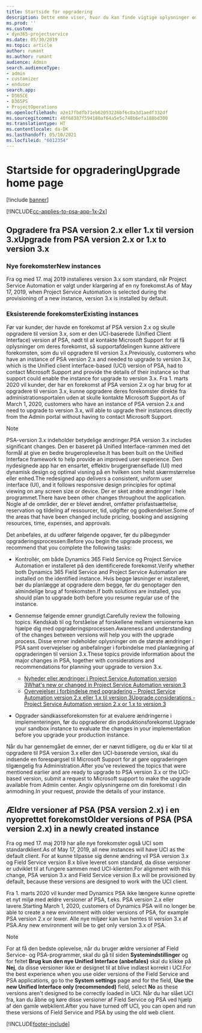 ```yaml
---
title: Startside for opgradering
description: Dette emne viser, hvor du kan finde vigtige oplysninger om de nye og ændrede funktioner i Dynamics 365 Project Service Automation og processen for opgradering til den nyeste version.
ms.prod: ''
ms.custom:
- dyn365-projectservice
ms.date: 05/30/2019
ms.topic: article
author: rumant
ms.author: rumant
audience: Admin
search.audienceType:
- admin
- customizer
- enduser
search.app:
- D365CE
- D365PS
- ProjectOperations
ms.openlocfilehash: a2e17fbdfb71eb62053236bf6c8a3d1aedf332df
ms.sourcegitcommit: 40f68387f594180af64a5e5c748b6efa188bd300
ms.translationtype: HT
ms.contentlocale: da-DK
ms.lasthandoff: 05/10/2021
ms.locfileid: "6012354"
---
```

# <a name="upgrade-home-page"></a><span data-ttu-id="cc31e-103">Startside for opgradering</span><span class="sxs-lookup"><span data-stu-id="cc31e-103">Upgrade home page</span></span>

[!include [banner](../includes/psa-now-project-operations.md)]

[!INCLUDE[cc-applies-to-psa-app-1x-2x](../includes/cc-applies-to-psa-app-1x-2x.md)]

## <a name="upgrade-from-psa-version-2x-or-1x-to-version-3x"></a><span data-ttu-id="cc31e-104">Opgradere fra PSA version 2.x eller 1.x til version 3.x</span><span class="sxs-lookup"><span data-stu-id="cc31e-104">Upgrade from PSA version 2.x or 1.x to version 3.x</span></span>

### <a name="new-instances"></a><span data-ttu-id="cc31e-105">Nye forekomster</span><span class="sxs-lookup"><span data-stu-id="cc31e-105">New instances</span></span>

<span data-ttu-id="cc31e-106">Fra og med 17. maj 2019 installeres version 3.x som standard, når Project Service Automation er valgt under klargøring af en ny forekomst.</span><span class="sxs-lookup"><span data-stu-id="cc31e-106">As of May 17, 2019, when Project Service Automation is selected during the provisioning of a new instance, version 3.x is installed by default.</span></span>

### <a name="existing-instances"></a><span data-ttu-id="cc31e-107">Eksisterende forekomster</span><span class="sxs-lookup"><span data-stu-id="cc31e-107">Existing instances</span></span>

<span data-ttu-id="cc31e-108">Før var kunder, der havde en forekomst af PSA version 2.x og skulle opgradere til version 3.x, som er den UCI-baserede (Unified Client Interface) version af PSA, nødt til at kontakte Microsoft Support for at få oplysninger om deres forekomst, så supportafdelingen kunne aktivere forekomsten, som du vil opgradere til version 3.x.</span><span class="sxs-lookup"><span data-stu-id="cc31e-108">Previously, customers who have an instance of PSA version 2.x and needed to upgrade to version 3.x, which is the Unified client interface-based (UCI) version of PSA, had to contact Microsoft Support and provide the details of their instance so that support could enable the instance for upgrade to version 3.x.</span></span> <span data-ttu-id="cc31e-109">Fra 1. marts 2020 vil kunder, der har en forekomst af PSA version 2.x og har brug for at opgradere til version 3.x, kunne opgradere deres forekomster direkte fra administrationsportalen uden at skulle kontakte Microsoft Support.</span><span class="sxs-lookup"><span data-stu-id="cc31e-109">As of March 1, 2020, customers who have an instance of PSA version 2.x and need to upgrade to version 3.x, will able to upgrade their instances directly from the Admin portal without having to contact Microsoft Support.</span></span>  

> [!NOTE]
> <span data-ttu-id="cc31e-110">PSA-version 3.x indeholder betydelige ændringer.</span><span class="sxs-lookup"><span data-stu-id="cc31e-110">PSA version 3.x includes significant changes.</span></span> <span data-ttu-id="cc31e-111">Den er baseret på Unified Interface-rammen med det formål at give en bedre brugeroplevelse.</span><span class="sxs-lookup"><span data-stu-id="cc31e-111">It has been built on the Unified Interface framework to help provide an improved user experience.</span></span> <span data-ttu-id="cc31e-112">Den nydesignede app har en ensartet, effektiv brugergrænseflade (UI) med dynamisk design og optimal visning på en hvilken som helst skærmstørrelse eller enhed.</span><span class="sxs-lookup"><span data-stu-id="cc31e-112">The redesigned app delivers a consistent, uniform user interface (UI), and it follows responsive design principles for optimal viewing on any screen size or device.</span></span> <span data-ttu-id="cc31e-113">Der er sket andre ændringer i hele programmet.</span><span class="sxs-lookup"><span data-stu-id="cc31e-113">There have been other changes throughout the application.</span></span> <span data-ttu-id="cc31e-114">Nogle af de områder, der er blevet ændret, omfatter prisfastsættelse, reservation og tildeling af ressourcer, tid, udgifter og godkendelser.</span><span class="sxs-lookup"><span data-stu-id="cc31e-114">Some of the areas that have been changed include pricing, booking and assigning resources, time, expenses, and approvals.</span></span>

<span data-ttu-id="cc31e-115">Det anbefales, at du udfører følgende opgaver, før du påbegynder opgraderingsprocessen:</span><span class="sxs-lookup"><span data-stu-id="cc31e-115">Before you begin the upgrade process, we recommend that you complete the following tasks:</span></span>

- <span data-ttu-id="cc31e-116">Kontrollér, om både Dynamics 365 Field Service og Project Service Automation er installeret på den identificerede forekomst.</span><span class="sxs-lookup"><span data-stu-id="cc31e-116">Verify whether both Dynamics 365 Field Service and Project Service Automation are installed on the identified instance.</span></span> <span data-ttu-id="cc31e-117">Hvis begge løsninger er installeret, bør du planlægge at opgradere dem begge, før du genoptager den almindelige brug af forekomsten.</span><span class="sxs-lookup"><span data-stu-id="cc31e-117">If both solutions are installed, you should plan to upgrade both before you resume regular use of the instance.</span></span>
- <span data-ttu-id="cc31e-118">Gennemse følgende emner grundigt.</span><span class="sxs-lookup"><span data-stu-id="cc31e-118">Carefully review the following topics.</span></span> <span data-ttu-id="cc31e-119">Kendskab til og forståelse af forskellene mellem versionerne kan hjælpe dig med opgraderingsprocessen.</span><span class="sxs-lookup"><span data-stu-id="cc31e-119">Awareness and understanding of the changes between versions will help you with the upgrade process.</span></span> <span data-ttu-id="cc31e-120">Disse emner indeholder oplysninger om de største ændringer i PSA samt overvejelser og anbefalinger i forbindelse med planlægning af opgraderingen til version 3.x.</span><span class="sxs-lookup"><span data-stu-id="cc31e-120">These topics provide information about the major changes in PSA, together with considerations and recommendations for planning your upgrade to version 3.x.</span></span>

    - [<span data-ttu-id="cc31e-121">Nyheder eller ændringer i Project Service Automation version 3</span><span class="sxs-lookup"><span data-stu-id="cc31e-121">What's new or changed in Project Service Automation version 3</span></span>](whats-new-changed-v3.md)
    - [<span data-ttu-id="cc31e-122">Overvejelser i forbindelse med opgradering – Project Service Automation version 2.x eller 1.x til version 3</span><span class="sxs-lookup"><span data-stu-id="cc31e-122">Upgrade considerations - Project Service Automation version 2.x or 1.x to version 3</span></span>](upgrade-v3.md)

- <span data-ttu-id="cc31e-123">Opgrader sandkasseforekomsten for at evaluere ændringerne i implementeringen, før du opgraderer din produktionsforekomst.</span><span class="sxs-lookup"><span data-stu-id="cc31e-123">Upgrade your sandbox instance to evaluate the changes in your implementation before you upgrade your production instance.</span></span>

<span data-ttu-id="cc31e-124">Når du har gennemgået de emner, der er nævnt tidligere, og du er klar til at opgradere til PSA version 3.x eller den UCI-baserede version, skal du indsende en forespørgsel til Microsoft Support for at gøre opgraderingen tilgængelig fra Administration.</span><span class="sxs-lookup"><span data-stu-id="cc31e-124">After you've reviewed the topics that were mentioned earlier and are ready to upgrade to PSA version 3.x or the UCI-based version, submit a request to Microsoft support to make the upgrade available from Admin center.</span></span> <span data-ttu-id="cc31e-125">Angiv oplysningerne om din forekomst i din anmodning.</span><span class="sxs-lookup"><span data-stu-id="cc31e-125">In your request, provide the details of your instance.</span></span>

## <a name="older-versions-of-psa-psa-version-2x-in-a-newly-created-instance"></a><span data-ttu-id="cc31e-126">Ældre versioner af PSA (PSA version 2.x) i en nyoprettet forekomst</span><span class="sxs-lookup"><span data-stu-id="cc31e-126">Older versions of PSA (PSA version 2.x) in a newly created instance</span></span>

<span data-ttu-id="cc31e-127">Fra og med 17. maj 2019 har alle nye forekomster også UCI som standardklient.</span><span class="sxs-lookup"><span data-stu-id="cc31e-127">As of May 17, 2019, all new instances will have UCI as the default client.</span></span> <span data-ttu-id="cc31e-128">For at kunne tilpasse sig denne ændring vil PSA version 3.x og Field Service version 8.x blive leveret som standard, da disse versioner er udviklet til at fungere sammen med UCI-klienten.</span><span class="sxs-lookup"><span data-stu-id="cc31e-128">For alignment with this change, PSA version 3.x and Field Service version 8.x will be provisioned by default, because these versions are designed to work with the UCI client.</span></span>

<span data-ttu-id="cc31e-129">Fra 1. marts 2020 vil kunder med Dynamics PSA ikke længere kunne oprette et nyt miljø med ældre versioner af PSA, f.eks. PSA version 2.x eller lavere.</span><span class="sxs-lookup"><span data-stu-id="cc31e-129">Starting March 1, 2020, customers of Dynamics PSA will no longer be able to create a new environment with older versions of PSA, for example PSA version 2.x or lower.</span></span> <span data-ttu-id="cc31e-130">Alle nye miljøer kan kun hentes til version 3.x af PSA.</span><span class="sxs-lookup"><span data-stu-id="cc31e-130">Any new environment will be to get only version 3.x of PSA.</span></span>

> [!NOTE]
> <span data-ttu-id="cc31e-131">For at få den bedste oplevelse, når du bruger ældre versioner af Field Service- og PSA-programmer, skal du gå til siden **Systemindstillinger** og for feltet **Brug kun den nye Unified Interface (anbefales)** skal du klikke på **Nej**, da disse versioner ikke er designet til at blive indlæst korrekt i UCI.</span><span class="sxs-lookup"><span data-stu-id="cc31e-131">For the best experience when you use older versions of the Field Service and PSA applications, go to the **System settings** page and for the field, **Use the new Unified Interface only (recommended)** field, select **No** as these versions aren't designed to be correctly loaded in UCI.</span></span> <span data-ttu-id="cc31e-132">Når du har slået UCI fra, kan du åbne og køre disse versioner af Field Service og PSA ved hjælp af den gamle webklient.</span><span class="sxs-lookup"><span data-stu-id="cc31e-132">After you have turned off UCI, you can open and run these versions of Field Service and PSA by using the old web client.</span></span> 


[!INCLUDE[footer-include](../includes/footer-banner.md)]